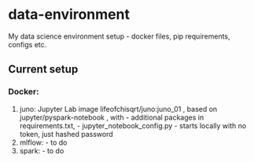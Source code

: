 # data-environment
My data science environment setup - docker files, pip requirements, configs etc.

## Current setup
### Docker:
  1. juno: Jupyter Lab image lifeofchisqrt/juno:juno_01 , based on jupyter/pyspark-notebook , with 
    - additional packages in requirements.txt, 
    - jupyter_notebook_config.py - starts locally with no token, just hashed password
  2. mlflow:
    - to do
  3. spark:
    - to do
